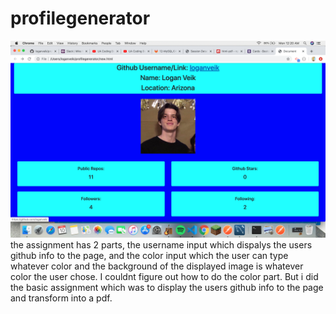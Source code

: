 # profilegenerator
![profile pic](ss1234.png)
the assignment has 2 parts, the username input which dispalys the users github info to the page, and the color input which the user can type whatever color and the background of the displayed image is whatever color the user chose. I couldnt figure out how to do the color part. But i did the basic assignment which was to display the users github info to the page and transform into a pdf.
